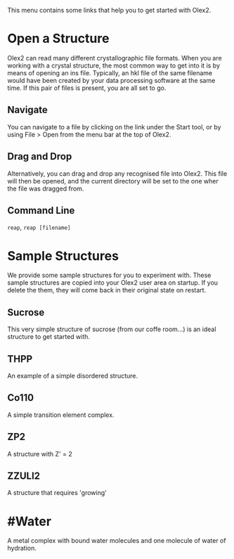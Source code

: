 This menu contains some links that help you to get started with Olex2.

# Open a Structure
Olex2 can read many different crystallographic file formats. When  you are working with a crystal structure, the most common way to get into it is by means of opening an ins file. Typically, an hkl file of the same filename would have been created by your data processing software at the same time. If this pair of files is present, you are all set to go.

## Navigate
You can navigate to a file by clicking on the link under the Start tool, or by using File > Open from the menu bar at the top of Olex2.

## Drag and Drop
Alternatively, you can drag and drop any recognised file into Olex2. This file will then be opened, and the current directory will be set to the one wher the file was  dragged from.

## Command Line
`reap`, `reap [filename]`

# Sample Structures
We provide some sample structures for you to experiment with. These sample structures are copied into your Olex2 user area on startup. If you delete the them, they will come back in their original state on restart.

## Sucrose
This very simple structure of sucrose (from our coffe room...) is an ideal structure to get started with.

## THPP
An example of a simple disordered structure.

## Co110
A simple transition element complex.

## ZP2
A structure with Z' = 2

## ZZULI2
A structure that requires 'growing'

# #Water
A metal complex with bound water molecules and one molecule of water of hydration.
